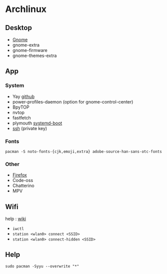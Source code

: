 # Archlinux

## Desktop
- [Gnome](/gnome.md)
- gnome-extra
- gnome-firmware
- gnome-themes-extra

## App

### System
- Yay [github](https://github.com/Jguer/yay?tab=readme-ov-file#installation)
- power-profiles-daemon (option for gnome-control-center)
- BpyTOP
- nvtop
- fastfetch
- plymouth [systemd-boot](/plymouth-systemd-boot.md)
- [ssh](/ssh.md) (private key)

### Fonts
```pacman -S noto-fonts-{cjk,emoji,extra} adobe-source-han-sans-otc-fonts```

### Other
- [Firefox](/firefox.md)
- Code-oss
- Chatterino
- MPV

## Wifi
help : [wiki](https://wiki.archlinux.org/title/Iwd)

- ```iwctl```
- ```station <wlan0> connect <SSID>```
- ```station <wlan0> connect-hidden <SSID>```

## Help

```sudo pacman -Syyu --overwrite "*"```
